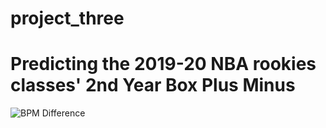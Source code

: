 # project_three

# Predicting the 2019-20 NBA rookies classes' 2nd Year Box Plus Minus

![BPM Difference](Predicted_BPM)
